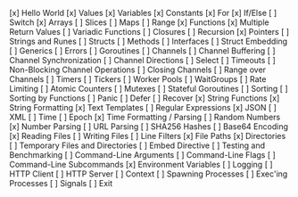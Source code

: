 [x] Hello World
[x] Values
[x] Variables
[x] Constants
[x] For
[x] If/Else
[ ] Switch
[x] Arrays
[ ] Slices
[ ] Maps
[ ] Range
[x] Functions
[x] Multiple Return Values
[ ] Variadic Functions
[ ] Closures
[ ] Recursion
[x] Pointers
[ ] Strings and Runes
[ ] Structs
[ ] Methods
[ ] Interfaces
[ ] Struct Embedding
[ ] Generics
[ ] Errors
[ ] Goroutines
[ ] Channels
[ ] Channel Buffering
[ ] Channel Synchronization
[ ] Channel Directions
[ ] Select
[ ] Timeouts
[ ] Non-Blocking Channel Operations
[ ] Closing Channels
[ ] Range over Channels
[ ] Timers
[ ] Tickers
[ ] Worker Pools
[ ] WaitGroups
[ ] Rate Limiting
[ ] Atomic Counters
[ ] Mutexes
[ ] Stateful Goroutines
[ ] Sorting
[ ] Sorting by Functions
[ ] Panic
[ ] Defer
[ ] Recover
[x] String Functions
[x] String Formatting
[x] Text Templates
[ ] Regular Expressions
[x] JSON
[ ] XML
[ ] Time
[ ] Epoch
[x] Time Formatting / Parsing
[ ] Random Numbers
[x] Number Parsing
[ ] URL Parsing
[ ] SHA256 Hashes
[ ] Base64 Encoding
[x] Reading Files
[ ] Writing Files
[ ] Line Filters
[x] File Paths
[x] Directories
[ ] Temporary Files and Directories
[ ] Embed Directive
[ ] Testing and Benchmarking
[ ] Command-Line Arguments
[ ] Command-Line Flags
[ ] Command-Line Subcommands
[x] Environment Variables
[ ] Logging
[ ] HTTP Client
[ ] HTTP Server
[ ] Context
[ ] Spawning Processes
[ ] Exec'ing Processes
[ ] Signals
[ ] Exit
